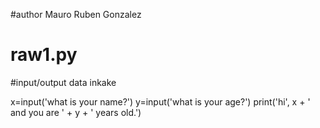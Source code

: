#author Mauro Ruben Gonzalez
# raw1.py
#input/output data inkake

x=input('what is your name?')
y=input('what is your age?')
print('hi', x + ' and you are ' + y + ' years old.')
